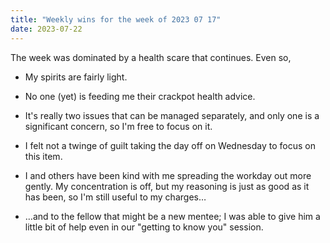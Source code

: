 ```yaml
---
title: "Weekly wins for the week of 2023 07 17"
date: 2023-07-22
---
```


The week was dominated by a health scare that continues. Even so,

- My spirits are fairly light.

- No one (yet) is feeding me their crackpot health advice.

- It's really two issues that can be managed separately, and only one is a significant concern, so I'm free to focus on it.

- I felt not a twinge of guilt taking the day off on Wednesday to focus on this item.

- I and others have been kind with me spreading the workday out more gently. My concentration is off, but my reasoning is just as good as it has been, so I'm still useful to my charges…

- …and to the fellow that might be a new mentee; I was able to give him a little bit of help even in our "getting to know you" session.
